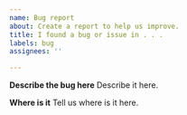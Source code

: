 ```yaml
---
name: Bug report
about: Create a report to help us improve.
title: I found a bug or issue in . . .
labels: bug
assignees: ''

---
```


**Describe the bug here**
Describe it here.

**Where is it**
Tell us where is it here.
